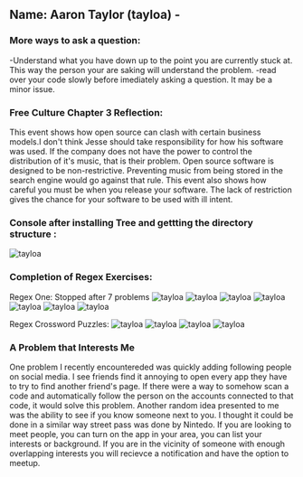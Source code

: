 ## Name: Aaron Taylor (tayloa) - 
### More ways to ask a question:
-Understand what you have down up to the point you are currently stuck at. This way the person your are saking will understand the problem.
-read over your code slowly before imediately asking a question. It may be a minor issue.

### Free Culture Chapter 3 Reflection:
This event shows how open source can clash with certain business models.I don't think Jesse should take responsibility for how his software was used. If the company does not have the power to control the distribution of it's music, that is their problem. Open source software is designed to be non-restrictive. Preventing music from being stored in the search engine would go against that rule. This event also shows how careful you must be when you release your software. The lack of restriction gives the chance for your software to be used with ill intent.

### Console after installing Tree and gettting the directory structure : 
![tayloa](images/man_tree.png)

### Completion of Regex Exercises:
Regex One: Stopped after 7 problems
![tayloa](images/regex_1.png)
![tayloa](images/regex_2.png)
![tayloa](images/regex_3.png)
![tayloa](images/regex_4.png)
![tayloa](images/regex_5.png)
![tayloa](images/regex_6.png)
![tayloa](images/regex_7.png)

Regex Crossword Puzzles:
![tayloa](images/regex_cross1.png)
![tayloa](images/regex_cross2.png)
![tayloa](images/regex_cross3.png)
![tayloa](images/regex_cross4.png)

### A Problem that Interests Me
One problem I recently encountereded was quickly adding following people on social media. I see friends find it annoying to open every app they have to try to find another friend's page. If there were a way to somehow scan a code and automatically follow the person on the accounts connected to that code, it would solve this problem. Another random idea presented to me was the ability to see if you know someone next to you. I thought it could be done in a similar way street pass was done by Nintedo. If you are looking to meet people, you can turn on the app in your area, you can list your interests or background. If you are in the vicinity of someone with enough overlapping interests you will recievce a notification and have the option to meetup.
